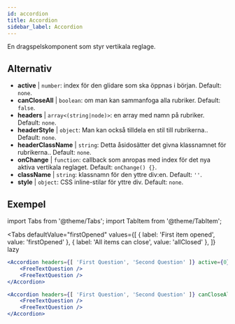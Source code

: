 ```yaml
---
id: accordion
title: Accordion
sidebar_label: Accordion
---
```


En dragspelskomponent som styr vertikala reglage.

## Alternativ

* __active__ | `number`: index för den glidare som ska öppnas i början. Default: `none`.
* __canCloseAll__ | `boolean`: om man kan sammanfoga alla rubriker. Default: `false`.
* __headers__ | `array<(string|node)>`: en array med namn på rubriker. Default: `none`.
* __headerStyle__ | `object`: Man kan också tilldela en stil till rubrikerna.. Default: `none`.
* __headerClassName__ | `string`: Detta åsidosätter det givna klassnamnet för rubrikerna.. Default: `none`.
* __onChange__ | `function`: callback som anropas med index för det nya aktiva vertikala reglaget. Default: `onChange() {}`.
* __className__ | `string`: klassnamn för den yttre div:en. Default: `''`.
* __style__ | `object`: CSS inline-stilar för yttre div. Default: `none`.


## Exempel

import Tabs from '@theme/Tabs';
import TabItem from '@theme/TabItem';

<Tabs
    defaultValue="firstOpened"
    values={[
        { label: 'First item opened', value: 'firstOpened' },
        { label: 'All items can close', value: 'allClosed' },
    ]}
    lazy
>
<TabItem value="firstOpened">

```jsx live
<Accordion headers={[ 'First Question', 'Second Question' ]} active={0} >
    <FreeTextQuestion />
    <FreeTextQuestion />
</Accordion>
```

</TabItem>
<TabItem value="allClosed">

```jsx live
<Accordion headers={[ 'First Question', 'Second Question' ]} canCloseAll >
    <FreeTextQuestion />
    <FreeTextQuestion />
</Accordion>
```

</TabItem>
</Tabs>


